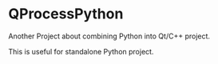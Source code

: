 # QProcessPython
Another Project about combining Python into Qt/C++ project.

This is useful for standalone Python project.
